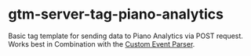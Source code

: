 # gtm-server-tag-piano-analytics
Basic tag template for sending data to Piano Analytics via POST request. Works best in Combination with the [Custom Event Parser](https://github.com/NHinternesch/gtm-server-client-custom-event-parser).
